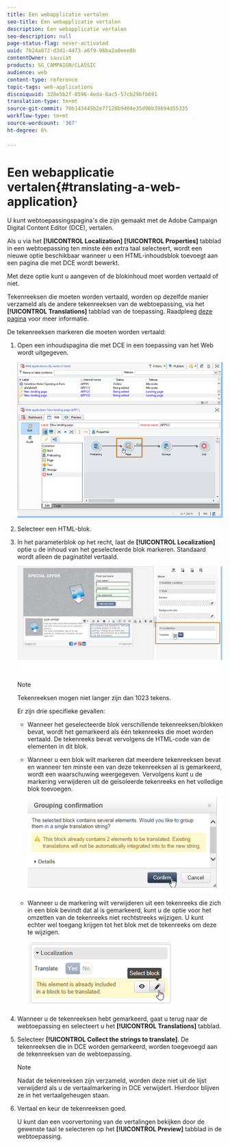 ```yaml
---
title: Een webapplicatie vertalen
seo-title: Een webapplicatie vertalen
description: Een webapplicatie vertalen
seo-description: null
page-status-flag: never-activated
uuid: 7b24a872-d3d1-4473-a6f9-96ba2a0eee8b
contentOwner: sauviat
products: SG_CAMPAIGN/CLASSIC
audience: web
content-type: reference
topic-tags: web-applications
discoiquuid: 328e5b2f-8596-4eda-8ac5-57cb29bfb691
translation-type: tm+mt
source-git-commit: 70b143445b2e77128b9404e35d96b39694d55335
workflow-type: tm+mt
source-wordcount: '367'
ht-degree: 6%

---
```



# Een webapplicatie vertalen{#translating-a-web-application}

U kunt webtoepassingspagina&#39;s die zijn gemaakt met de Adobe Campaign Digital Content Editor (DCE), vertalen.

Als u via het **[!UICONTROL Localization]** **[!UICONTROL Properties]** tabblad in een webtoepassing ten minste één extra taal selecteert, wordt een nieuwe optie beschikbaar wanneer u een HTML-inhoudsblok toevoegt aan een pagina die met DCE wordt bewerkt.

Met deze optie kunt u aangeven of de blokinhoud moet worden vertaald of niet.

Tekenreeksen die moeten worden vertaald, worden op dezelfde manier verzameld als de andere tekenreeksen van de webtoepassing, via het **[!UICONTROL Translations]** tabblad van de toepassing. Raadpleeg [deze pagina](../../web/using/translating-a-web-form.md) voor meer informatie.

De tekenreeksen markeren die moeten worden vertaald:

1. Open een inhoudspagina die met DCE in een toepassing van het Web wordt uitgegeven.

   ![](assets/dce_translation_3.png)

1. Selecteer een HTML-blok.
1. In het parameterblok op het recht, laat de **[!UICONTROL Localization]** optie u de inhoud van het geselecteerde blok markeren. Standaard wordt alleen de paginatitel vertaald.

   ![](assets/dce_translation_1.png)

   >[!NOTE]
   >
   >Tekenreeksen mogen niet langer zijn dan 1023 tekens.

   Er zijn drie specifieke gevallen:

   * Wanneer het geselecteerde blok verschillende tekenreeksen/blokken bevat, wordt het gemarkeerd als één tekenreeks die moet worden vertaald. De tekenreeks bevat vervolgens de HTML-code van de elementen in dit blok.
   * Wanneer u een blok wilt markeren dat meerdere tekenreeksen bevat en wanneer ten minste een van deze tekenreeksen al is gemarkeerd, wordt een waarschuwing weergegeven. Vervolgens kunt u de markering verwijderen uit de geïsoleerde tekenreeks en het volledige blok toevoegen.

      ![](assets/dce_translation_4.png)

   * Wanneer u de markering wilt verwijderen uit een tekenreeks die zich in een blok bevindt dat al is gemarkeerd, kunt u de optie voor het omzetten van de tekenreeks niet rechtstreeks wijzigen. U kunt echter wel toegang krijgen tot het blok met de tekenreeks om deze te wijzigen.

      ![](assets/dce_translation_2.png)

1. Wanneer u de tekenreeksen hebt gemarkeerd, gaat u terug naar de webtoepassing en selecteert u het **[!UICONTROL Translations]** tabblad.
1. Selecteer **[!UICONTROL Collect the strings to translate]**. De tekenreeksen die in DCE worden gemarkeerd, worden toegevoegd aan de tekenreeksen van de webtoepassing.

   >[!NOTE]
   >
   >Nadat de tekenreeksen zijn verzameld, worden deze niet uit de lijst verwijderd als u de vertaalmarkering in DCE verwijdert. Hierdoor blijven ze in het vertaalgeheugen staan.

1. Vertaal en keur de tekenreeksen goed.

   U kunt dan een voorvertoning van de vertalingen bekijken door de gewenste taal te selecteren op het **[!UICONTROL Preview]** tabblad in de webtoepassing.

